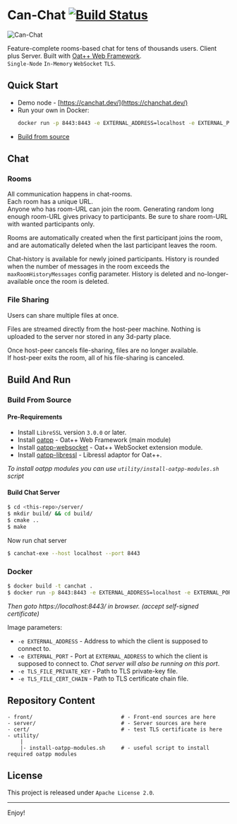 # Can-Chat [![Build Status](https://dev.azure.com/lganzzzo/lganzzzo/_apis/build/status/lganzzzo.canchat?branchName=master)](https://dev.azure.com/lganzzzo/lganzzzo/_build/latest?definitionId=24&branchName=master)

![Can-Chat](https://upload.wikimedia.org/wikipedia/commons/0/0a/Tr%C3%A5dtelefon-illustration.png)

Feature-complete rooms-based chat for tens of thousands users. Client plus Server. Built with [Oat++ Web Framework](https://oatpp.io/).   
`Single-Node` `In-Memory` `WebSocket` `TLS`.


## Quick Start

- Demo node - [https://canchat.dev/](https://chanchat.dev/)
- Run your own in Docker:
   ```bash
   docker run -p 8443:8443 -e EXTERNAL_ADDRESS=localhost -e EXTERNAL_PORT=8443 -it lganzzzo/canchat
   ```
- [Build from source](#build-from-source)

## Chat

### Rooms

All communication happens in chat-rooms.  
Each room has a unique URL.  
Anyone who has room-URL can join the room.
Generating random long enough room-URL gives privacy to participants. Be sure to share room-URL with wanted participants only. 

Rooms are automatically created when the first participant joins the room, and
are automatically deleted when the last participant leaves the room.

Chat-history is available for newly joined participants.
History is rounded when the number of messages in the room exceeds the `maxRoomHistoryMessages` config parameter.
History is deleted and no-longer-available once the room is deleted.

### File Sharing

Users can share multiple files at once.

Files are streamed directly from the host-peer machine. 
Nothing is uploaded to the server nor stored in any 3d-party place.

Once host-peer cancels file-sharing, files are no longer available.  
If host-peer exits the room, all of his file-sharing is canceled.


## Build And Run

### Build From Source

#### Pre-Requirements

- Install `LibreSSL` version `3.0.0` or later.
- Install [oatpp](https://github.com/oatpp/oatpp) - Oat++ Web Framework (main module)
- Install [oatpp-websocket](https://github.com/oatpp/oatpp-websocket) - Oat++ WebSocket extension module.
- Install [oatpp-libressl](https://github.com/oatpp/oatpp-libressl) - Libressl adaptor for Oat++.

*To install oatpp modules you can use `utility/install-oatpp-modules.sh` script*

#### Build Chat Server

```bash
$ cd <this-repo>/server/
$ mkdir build/ && cd build/
$ cmake ..
$ make
```

Now run chat server

```bash
$ canchat-exe --host localhost --port 8443
```

### Docker

```bash
$ docker build -t canchat .
$ docker run -p 8443:8443 -e EXTERNAL_ADDRESS=localhost -e EXTERNAL_PORT=8443 -it canchat
```
*Then goto https://localhost:8443/ in browser. (accept self-signed certificate)*

Image parameters:
- `-e EXTERNAL_ADDRESS` - Address to which the client is supposed to connect to.
- `-e EXTERNAL_PORT` - Port at `EXTERNAL_ADDRESS` to which the client is supposed to connect to. *Chat server will also be running on this port*.
- `-e TLS_FILE_PRIVATE_KEY` - Path to TLS private-key file.
- `-e TLS_FILE_CERT_CHAIN` - Path to TLS certificate chain file.

## Repository Content

```
- front/                            # - Front-end sources are here
- server/                           # - Server sources are here
- cert/                             # - test TLS certificate is here
- utility/
    |
    |- install-oatpp-modules.sh     # - useful script to install required oatpp modules
```

## License

This project is released under `Apache License 2.0`.

---

Enjoy!
